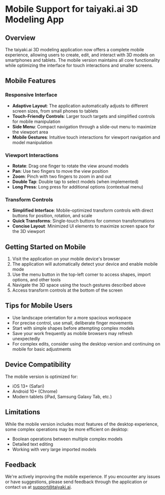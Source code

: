 # Mobile Support for taiyaki.ai 3D Modeling App

## Overview

The taiyaki.ai 3D modeling application now offers a complete mobile experience, allowing users to create, edit, and interact with 3D models on smartphones and tablets. The mobile version maintains all core functionality while optimizing the interface for touch interactions and smaller screens.

## Mobile Features

### Responsive Interface

- **Adaptive Layout**: The application automatically adjusts to different screen sizes, from small phones to tablets
- **Touch-Friendly Controls**: Larger touch targets and simplified controls for mobile manipulation
- **Side Menu**: Compact navigation through a slide-out menu to maximize the viewport area
- **Mobile Gestures**: Intuitive touch interactions for viewport navigation and model manipulation

### Viewport Interactions

- **Rotate**: Drag one finger to rotate the view around models
- **Pan**: Use two fingers to move the view position
- **Zoom**: Pinch with two fingers to zoom in and out
- **Double Tap**: Double tap to select models (when implemented)
- **Long Press**: Long press for additional options (contextual menu)

### Transform Controls

- **Simplified Interface**: Mobile-optimized transform controls with direct buttons for position, rotation, and scale
- **Quick Transforms**: Single-touch buttons for common transformations
- **Concise Layout**: Minimized UI elements to maximize screen space for the 3D viewport

## Getting Started on Mobile

1. Visit the application on your mobile device's browser
2. The application will automatically detect your device and enable mobile mode
3. Use the menu button in the top-left corner to access shapes, import options, and other tools
4. Navigate the 3D space using the touch gestures described above
5. Access transform controls at the bottom of the screen

## Tips for Mobile Users

- Use landscape orientation for a more spacious workspace
- For precise control, use small, deliberate finger movements
- Start with simple shapes before attempting complex models
- Save your work frequently as mobile browsers may refresh unexpectedly
- For complex edits, consider using the desktop version and continuing on mobile for basic adjustments

## Device Compatibility

The mobile version is optimized for:
- iOS 13+ (Safari)
- Android 10+ (Chrome)
- Modern tablets (iPad, Samsung Galaxy Tab, etc.)

## Limitations

While the mobile version includes most features of the desktop experience, some complex operations may be more efficient on desktop:
- Boolean operations between multiple complex models
- Detailed text editing
- Working with very large imported models

## Feedback

We're actively improving the mobile experience. If you encounter any issues or have suggestions, please send feedback through the application or contact us at support@taiyaki.ai. 
